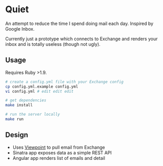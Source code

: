 Quiet
=====

An attempt to reduce the time I spend doing mail each day. Inspired by Google
Inbox.

Currently just a prototype which connects to Exchange and renders your inbox and
is totally useless (though not ugly).

Usage
-----

Requires Ruby >1.9.

```bash
# create a config.yml file with your Exchange config
cp config.yml.example config.yml
vi config.yml # edit edit edit

# get dependencies
make install

# run the server locally
make run
```

Design
------

- Uses [Viewpoint](https://github.com/WinRb/Viewpoint) to pull email from
  Exchange
- Sinatra app exposes data as a simple REST API
- Angular app renders list of emails and detail
